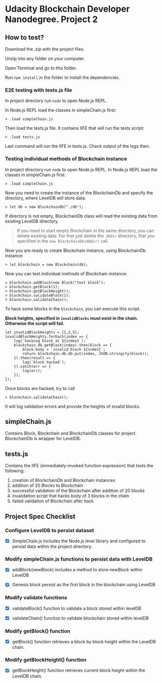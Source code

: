 # Udacity Blockchain Developer Nanodegree. Project 2
## How to test?
Download the .zip with the project files.

Unzip into any folder on your computer.

Open Terminal and go to this folder.

Run `npm install` in the folder to install the dependencies.
### E2E testing with tests.js file
In project directory run ```node``` to open Node.js REPL.

In Node.js REPL load the classes in simpleChain.js first:
```
> .load simpleChain.js
```
Then load the tests.js file. It contains IIFE that will run the tests script:
```
> .load tests.js
```
Last command will run the IIFE in tests.js.
Check output of the logs then.
### Testing individual methods of Blockchain instance
In project directory run ```node``` to open Node.js REPL.
In Node.js REPL load the classes in simpleChain.js first:
```
> .load simpleChain.js
```
Now you need to create the instance of the BlockchainDb and specify the directory, where
LevelDB will store data.
```
> let db = new BlockchainDb("./db");
```
If directory is not empty, BlockchainDb class will read the 
existing data from existing LevelDB directory.

> If you need to start empty Blockchain in the same directory, you can delete existing data.
For that just delete the` dbDir` directory, that you specified in the `new BlockchainDb(dbDir)` call.

Now you are ready to create Blockchain instance, using BlockchainDb instance:
```
> let blockchain = new Blockchain(db);
```

Now you can test individual methods of Blockchain instance:
```
> blockchain.addBlock(new Block("test block");
> blockchain.getBlock(1);
> blockchain.getBlockHeight();
> blockchain.validateBlock(1);
> blockchain.validateChain();
```

To hack some blocks in the `blockchain`, you can execute this script. 

__Block heights, specified in `invalidBlocks` must exist in the chain.
Otherwise the script will fail.__
```ecmascript 6
let invalidBlockHeights = [1,2,5];
invalidBlockHeights.forEach(index => {
    log(`hacking block at ${index}`);
    blockchain.db.getBlock(index).then(block => {
        block.body = `invalid block ${index}`;
        return blockchain.db.db.put(index, JSON.stringify(block));
    }).then(result => {
        log(`block hacked`);
    }).catch(err => {
        log(err);
    });
});
```
Once blocks are hacked, try to call
```
> blockchain.validateChain();
```
It will log validation errors and provide the heights of invalid blocks.

## simpleChain.js
Contains Block, Blockchain and BlockchainDb classes for project.
BlockchainDb is wrapper for LevelDB.
## tests.js
Contains the IIFE (immediately-invoked function expression) that tests the following:
1) creation of BlockchainDb and Blockchain instances
2) addition of 20 Blocks to Blockchain
3) successful validation of the Blockchain after addition of 20 blocks
4) invalidation script that hacks body of 3 blocks in the chain
5) failed validation of Blockchain after hack

## Project Spec Checklist
### Configure LevelDB to persist dataset
- [x] SimpleChain.js includes the Node.js level library and configured to persist
data within the project directory.

### Modify simpleChain.js functions to persist data with LevelDB
- [x] addBlock(newBlock) includes a method to store newBlock within LevelDB

- [x] Genesis block persist as the first block in the blockchain using LevelDB

### Modify validate functions
- [x] validateBlock() function to validate a block stored within levelDB
  
- [x] validateChain() function to validate blockchain stored within levelDB

### Modify getBlock() function
- [x] getBlock() function retrieves a block by block height within the LevelDB chain.

### Modify getBlockHeight() function
- [x] getBlockHeight() function retrieves current block height within the LevelDB chain.

